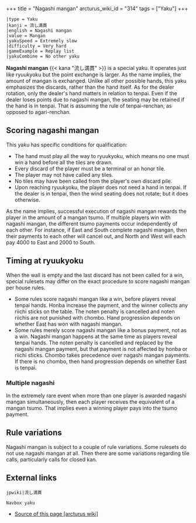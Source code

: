 +++
title = "Nagashi mangan"
arcturus_wiki_id = "314"
tags = ["Yaku"]
+++

```yaku
|type = Yaku
|kanji = 流し満貫
|english = Nagashi mangan
|value = Mangan
|yakuSpeed = Extremely slow
|difficulty = Very hard
|gameExample = Replay list
|yakuCombine = No other yaku
```

**Nagashi mangan** {{< kana "流し満貫" >}} is a special yaku. It operates just like ryuukyoku but the point exchange is larger. As the name implies, the amount of mangan is exchanged. Unlike all other possible hands, this yaku emphasizes the discards, rather than the hand itself. As for the dealer rotation, only the dealer's hand matters in relation to tenpai. Even if the dealer loses points due to nagashi mangan, the seating may be retained if the hand is in tenpai. That is assuming the rule of tenpai-renchan, as opposed to agari-renchan.

## Scoring nagashi mangan

This yaku has specific conditions for qualification:

  - The hand must play all the way to ryuukyoku, which means no one must win a hand before all the tiles are drawn.
  - Every discard of the player must be a terminal or an honor tile.
  - The player may not have called any tiles.
  - No tiles may have been called from the player's own discard pile.
  - Upon reaching ryuukyoku, the player does not need a hand in tenpai. If the dealer is in tenpai, then the wind seating does not rotate; but it does otherwise.

As the name implies, successful execution of nagashi mangan rewards the player in the amount of a mangan tsumo. If multiple players win with nagashi mangan, the different tsumo payments occur independently of each other. For instance, if East and South complete nagashi mangan, then their payments to each other will cancel out, and North and West will each pay 4000 to East and 2000 to South.

## Timing at ryuukyoku

When the wall is empty and the last discard has not been called for a win, special rulesets may differ on the exact procedure to score nagashi mangan per house rules.

  - Some rules score nagashi mangan like a win, before players reveal tenpai hands. Honba increase the payment, and the winner collects any riichi sticks on the table. The noten penalty is cancelled and noten riichis are not punished with chombo. Hand progression depends on whether East has won with nagashi mangan.
  - Some rules merely score nagashi mangan like a bonus payment, not as a win. Nagashi mangan happens at the same time as players reveal tenpai hands. The noten penalty is cancelled and replaced by the nagashi mangan payment, but that payment is not affected by honba or riichi sticks. Chombo takes precedence over nagashi mangan payments. If there is no chombo, then hand progression depends on whether East is tenpai.

### Multiple nagashi

In the extremely rare event when more than one player is awarded nagashi mangan simultaneously, then each player receives the equivalent of a mangan tsumo. That implies even a winning player pays into the tsumo payment.

## Rule variations

Nagashi mangan is subject to a couple of rule variations. Some rulesets do not use nagashi mangan at all. Then there are some variations regarding tile calls, particularly calls for closed kan.

## External links

```jpwiki|流し満貫```

```Navbox yaku```
- [Source of this page [arcturus wiki]](http://arcturus.su/wiki/Nagashi_mangan)